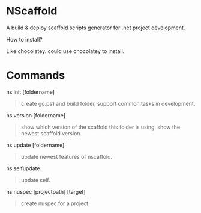 NScaffold
=========
A build &amp; deploy scaffold scripts generator for .net project development. 

How to install? 

Like chocolatey. could use chocolatey to install. 

Commands 
=========
ns init [foldername]
>create go.ps1 and build folder, support common tasks in development. 

ns version [foldername]
>show which version of the scaffold this folder is using. show the newest scaffold version. 

ns update [foldername]
>update newest features of nscaffold. 

ns selfupdate
>update self.

ns nuspec [projectpath] [target]
>create nuspec for a project. 